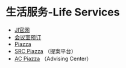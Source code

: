 # 生活服务-Life Services

* [JI官网](https://www.ji.sjtu.edu.cn/)
* [会议室预订](https://booking.ji.sjtu.edu.cn/web/resource/ROOM/blocks)
* [Piazza](https://piazza.com/)
* [SRC Piazza](https://piazza.com/sjtu.org/other/src/) （提案平台）
* [AC Piazza](https://piazza.com/sjtu.org/other/AC/) （Advising Center）


